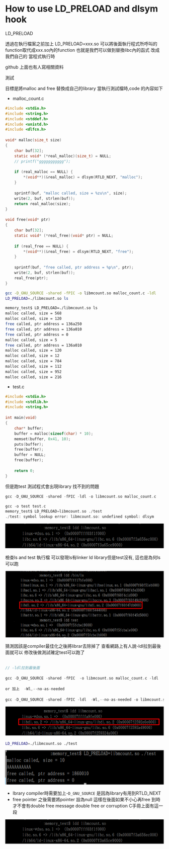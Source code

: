# How to use LD_PRELOAD and dlsym hook




LD_PRELOAD

透過在執行檔案之前加上 LD_PRELOAD=xxx.so 可以將後面執行程式所呼叫的function取代成xxx.so內的function
也就是我們可以做到替換libc內的函式 改成我們自己的 當程式執行時

github 上面也有人寫相關資料

測試

目標是將malloc and free 替換成自己的library 當執行測試檔時,code 的內容如下

- malloc_count.c


```c
#include <stdio.h>
#include <string.h>
#include <stddef.h>
#include <unistd.h>
#include <dlfcn.h>

void* malloc(size_t size)
{
    char buf[32];
    static void* (*real_malloc)(size_t) = NULL;
    // printf("ggggggggggg");

    if (real_malloc == NULL) {
        *(void**)(&real_malloc) = dlsym(RTLD_NEXT, "malloc");
    }

    sprintf(buf, "malloc called, size = %zu\n", size);
    write(2, buf, strlen(buf));
    return real_malloc(size);
}

void free(void* ptr)
{
    char buf[32];
    static void* (*real_free)(void* ptr) = NULL;

    if (real_free == NULL) {
        *(void**)(&real_free) = dlsym(RTLD_NEXT, "free");
    }

    sprintf(buf, "free called, ptr address = %p\n", ptr);
    write(2, buf, strlen(buf));
    real_free(ptr);
}
```

```sh
gcc -D_GNU_SOURCE -shared -fPIC -o libmcount.so malloc_count.c -ldl
LD_PRELOAD=./libmcount.so ls
```

```sh
memory_test$ LD_PRELOAD=./libmcount.so ls
malloc called, size = 568
malloc called, size = 120
free called, ptr address = 136a250
free called, ptr address = 136a010
free called, ptr address = 0
malloc called, size = 5
free called, ptr address = 136a010
malloc called, size = 120
malloc called, size = 12
malloc called, size = 784
malloc called, size = 112
malloc called, size = 952
malloc called, size = 216
```


- test.c

```c
#include <stdio.h>
#include <stdlib.h>
#include <string.h>

int main(void)
{
    char* buffer;
    buffer = malloc(sizeof(char) * 10);
    memset(buffer, 0x41, 10);
    puts(buffer);
    free(buffer);
    buffer = NULL;
    free(buffer);

	return 0;
}
```

但是跑test 測試程式會出現library 找不到的問題



```c
gcc -D_GNU_SOURCE -shared -fPIC -ldl -o libmcount.so malloc_count.c 
```

```c
gcc -o test test.c
memory_test$ LD_PRELOAD=libmcount.so ./test
./test: symbol lookup error: libmcount.so: undefined symbol: dlsym
```

![](images/ldd.png)

檢查ls and test 執行檔 可以發現ls有linker ld library但是test沒有, 這也是為何ls可以跑

![](images/ldd2.png)

猜測因該是compiler最佳化之後將librar去除掉了 查看網路上有人說-ldl拉到最後面就可以
修改後做測試確定test可以跑了


```c

// -ldl拉到最後面

gcc -D_GNU_SOURCE -shared -fPIC  -o libmcount.so malloc_count.c -ldl

or 加上  -Wl,--no-as-needed 

gcc -D_GNU_SOURCE -shared -fPIC -ldl  -Wl,--no-as-needed -o libmcount.so malloc_count.c 

```
![](images/ldd3.png)

```sh
LD_PRELOAD=./libmcount.so ./test
```

![](images/result.png)




- lbrary compiler時需要加上-`D_GNU_SOURCE` 是因為library有用到RTLD_NEXT
- free pointer 之後需要將pointer 設為null 這樣在後面如果不小心再free 到時才不會有double free message
double free or corruption
C手冊上面有這一段


![](images/unnamed.png)

